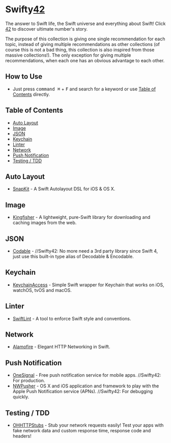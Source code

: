 # Swifty[42](https://www.independent.co.uk/life-style/history/42-the-answer-to-life-the-universe-and-everything-2205734.html)
The answer to Swift life, the Swift universe and everything about Swift! Click [42](https://www.independent.co.uk/life-style/history/42-the-answer-to-life-the-universe-and-everything-2205734.html) to discover ultimate number's story.

The purpose of this collection is giving one single recommendation for each topic, instead of giving multiple recommendations as other collections (of course this is not a bad thing, this collection is also inspired from those massive collections!). The only exception for giving multiple recommendations, when each one has an obvious advantage to each other.

## How to Use
- Just press <kbd>command ⌘</kbd> + <kbd>F</kbd> and search for a keyword or use [Table of Contents](#table-of-contents) directly.

## Table of Contents
- [Auto Layout](#auto-layout)
- [Image](#image)
- [JSON](#json)
- [Keychain](#keychain)
- [Linter](#linter)
- [Network](#network)
- [Push Notification](#push-notification)
- [Testing / TDD](#testing--tdd)

## Auto Layout
- [SnapKit](https://github.com/SnapKit/SnapKit) - A Swift Autolayout DSL for iOS & OS X.

## Image
- [Kingfisher](https://github.com/onevcat/Kingfisher) - A lightweight, pure-Swift library for downloading and caching images from the web.

## JSON
- [Codable](https://www.raywenderlich.com/382-encoding-decoding-and-serialization-in-swift-4) - //Swifty42: No more need a 3rd party library since Swift 4, just use this built-in type alias of Decodable & Encodable.

## Keychain
- [KeychainAccess](https://github.com/kishikawakatsumi/KeychainAccess) - Simple Swift wrapper for Keychain that works on iOS, watchOS, tvOS and macOS.

## Linter
- [SwiftLint](https://github.com/realm/SwiftLint) - A tool to enforce Swift style and conventions.

## Network
- [Alamofire](https://github.com/Alamofire/Alamofire) - Elegant HTTP Networking in Swift.

## Push Notification
- [OneSignal](https://onesignal.com) - Free push notification service for mobile apps. //Swifty42: For production.
- [NWPusher](https://github.com/noodlewerk/NWPusher) - OS X and iOS application and framework to play with the Apple Push Notification service (APNs). //Swifty42: For debugging quickly.

## Testing / TDD
- [OHHTTPStubs](https://github.com/AliSoftware/OHHTTPStubs) - Stub your network requests easily! Test your apps with fake network data and custom response time, response code and headers!
